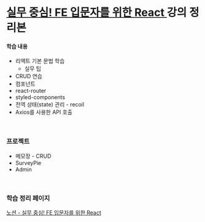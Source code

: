 # [실무 중심! FE 입문자를 위한 React ](hhttps://www.inflearn.com/course/%EB%A6%AC%EC%95%A1%ED%8A%B8-%EC%8B%A4%EB%AC%B4%EC%84%9C%EB%B9%84%EC%8A%A4-%EC%A0%9C%EC%9E%91%ED%95%98%EA%B8%B0/dashboard) 강의 정리본

#### 학습 내용

- 리액트 기본 문법 학습
  - 실무 팁
- CRUD 연습
- 컴포넌트
- react-router
- styled-components
- 전역 상태(state) 관리 - recoil
- Axios를 사용한 API 호출

<br/>

### 프로젝트

- 메모장 - CRUD
- SurveyPie
- Admin

<br/>

### 학습 정리 페이지

[노션 - 실무 중심! FE 입문자를 위한 React](https://www.inflearn.com/course/%EB%A6%AC%EC%95%A1%ED%8A%B8-%EC%8B%A4%EB%AC%B4%EC%84%9C%EB%B9%84%EC%8A%A4-%EC%A0%9C%EC%9E%91%ED%95%98%EA%B8%B0/dashboard)
